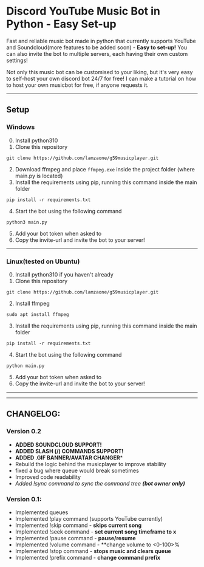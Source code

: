 # Discord YouTube Music Bot in Python - Easy Set-up
Fast and reliable music bot made in python that currently supports YouTube and Soundcloud(more features to be added soon) - **Easy to set-up!**
You can also invite the bot to multiple servers, each having their own custom settings!


Not only this music bot can be customised to your liking, but it's very easy to self-host your own discord bot 24/7 for free! I can make a tutorial on how to host your own musicbot for free, if anyone requests it.

---

## Setup

### Windows
0. Install python310
1. Clone this repository 
```
git clone https://github.com/lamzaone/g59musicplayer.git
```
2. Download ffmpeg and place `ffmpeg.exe` inside the project folder (where main.py is located)
3. Install the requirements using pip, running this command inside the main folder
```
pip install -r requirements.txt
```
4. Start the bot using the following command
```
python3 main.py
```
5. Add your bot token when asked to
6. Copy the invite-url and invite the bot to your server!

---
### Linux(tested on Ubuntu)

0. Install python310 if you haven't already
1. Clone this repository 
```
git clone https://github.com/lamzaone/g59musicplayer.git
```
2. Install ffmpeg
```
sudo apt install ffmpeg
```
3. Install the requirements using pip, running this command inside the main folder
```
pip install -r requirements.txt
```
4. Start the bot using the following command
```
python main.py
```
5. Add your bot token when asked to
6. Copy the invite-url and invite the bot to your server!


---
---
## CHANGELOG:
### Version 0.2
- **ADDED SOUNDCLOUD SUPPORT!**
- **ADDED SLASH (/) COMMANDS SUPPORT!**
- **ADDED .GIF BANNER/AVATAR CHANGER***
- Rebuild the logic behind the musicplayer to improve stability
- fixed a bug where queue would break sometimes
- Improved code readability
- *Added !sync command to sync the command tree **(bot owner only)***

### Version 0.1:
- Implemented queues
- Implemented !play command (supports YouTube currently)
- Implemented !skip command - **skips current song**
- Implemented !seek command - **set current song timeframe to x**
- Implemented !pause command - **pause/resume**
- Implemented !volume command - **change volume to <0-100>%
- Implemented !stop command - **stops music and clears queue**
- Implemented !prefix command - **change command prefix**
